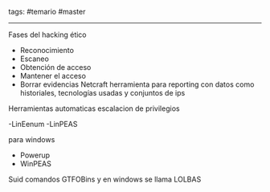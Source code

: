 tags: #temario #master 

---
Fases del hacking ético
- Reconocimiento
- Escaneo
- Obtención de acceso
- Mantener el acceso
- Borrar evidencias
Netcraft herramienta para reporting con datos como historiales, tecnologías usadas y conjuntos de ips

Herramientas automaticas escalacion de privilegios

-LinEenum
-LinPEAS

para windows 
- Powerup
- WinPEAS

Suid comandos GTFOBins y en windows se llama LOLBAS
